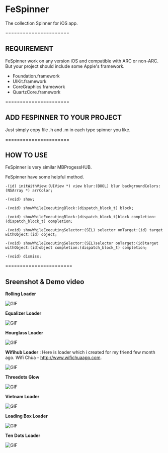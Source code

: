 FeSpinner
======================

The collection Spinner for iOS app.

======================
## REQUIREMENT
FeSpinner work on any version iOS and compatible with ARC or non-ARC.
But your project should include some Apple's framework.

+ Foundation.framework
+ UIKit.framework
+ CoreGraphics.framework
+ QuartzCore.framework

======================
## ADD FESPINNER TO YOUR PROJECT

Just simply copy file .h and .m in each type spinner you like.

======================
##  HOW TO USE

FeSpinner is very similar MBProgessHUB.

FeSpinner have some helpful method.

```objc
-(id) initWithView:(UIView *) view blur:(BOOL) blur backgroundColors:(NSArray *) arrColor;

-(void) show;

-(void) showWhileExecutingBlock:(dispatch_block_t) block;

-(void) showWhileExecutingBlock:(dispatch_block_t)block completion:(dispatch_block_t) completion;

-(void) showWhileExecutingSelector:(SEL) selector onTarget:(id) target withObject:(id) object;

-(void) showWhileExecutingSelector:(SEL)selector onTarget:(id)target withObject:(id)object completion:(dispatch_block_t) completion;

-(void) dismiss;
```

=======================
## Sreenshot & Demo video

**Rolling Loader**

![GIF](http://nghiatran.me/wp-content/uploads/2015/01/RollingLoader.gif)

**Equalizer Loader**

![GIF](http://nghiatran.me/wp-content/uploads/2015/01/EqualizerLoader.gif)

**Hourglass Loader**

![GIF](http://nghiatran.me/wp-content/uploads/2015/01/HourGlassLoader.gif)

**Wifihub Loader** : Here is loader which i created for my friend few month ago. Wifi Chùa - http://www.wifichuaapp.com.

![GIF](http://nghiatran.me/wp-content/uploads/2015/01/WifiHubLoader.gif)

**Threedots Glow**

![GIF](http://nghiatran.me/wp-content/uploads/2015/01/TheeDotGlow.gif)

**Vietnam Loader**

![GIF](http://nghiatran.me/wp-content/uploads/2015/01/VietnamLoader.gif)

**Loading Box Loader**

![GIF](http://nghiatran.me/wp-content/uploads/2015/01/LoadingBox.gif)

**Ten Dots Loader**

![GIF](http://nghiatran.me/wp-content/uploads/2015/01/TenDot.gif)
